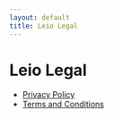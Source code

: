 ```yaml
---
layout: default
title: Leio Legal
---
```


# Leio Legal

- [Privacy Policy](privacy.md)
- [Terms and Conditions](terms.md)

